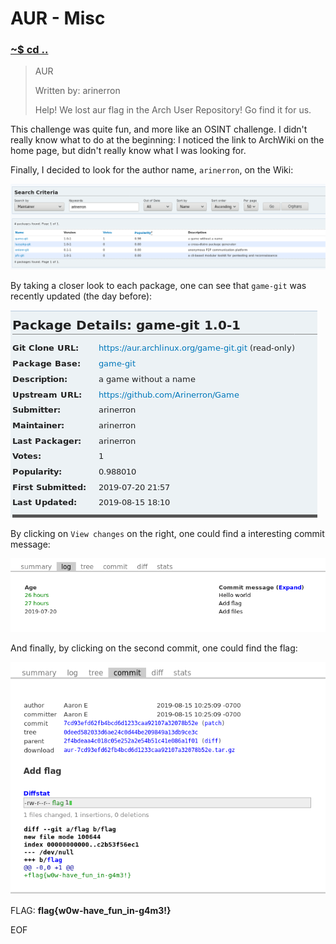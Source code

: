 # AUR - Misc

### [~$ cd ..](../)

>AUR
>
>Written by: arinerron
>
>Help! We lost aur flag in the Arch User Repository! Go find it for us.

This challenge was quite fun, and more like an OSINT challenge. I didn't really know what to do at the beginning: I noticed the link to ArchWiki on the home page, but didn't really know what I was looking for.

Finally, I decided to look for the author name, `arinerron`, on the Wiki:

![author](author.png)

By taking a closer look to each package, one can see that `game-git` was recently updated (the day before):

![game-git](game-git.png)

By clicking on `View changes` on the right, one could find a interesting commit message:

![changes](changes.png)

And finally, by clicking on the second commit, one could find the flag:

![flag](flag.png)

FLAG: **flag{w0w-have_fun_in-g4m3!}**

EOF
